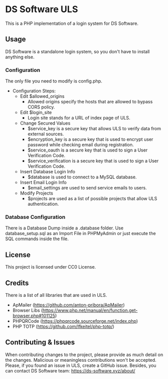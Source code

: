 # DS Software ULS

This is a PHP implementation of a login system for DS Software.

## Usage

DS Software is a standalone login system, so you don't have to install anything else.
### Configuration
The only file you need to modify is config.php.
* Configuration Steps:
  * Edit $allowed_origins
    * Allowed origins specify the hosts that are allowed to bypass CORS policy.
  * Edit $login_site
    * Login site stands for a URL of index page of ULS.
  * Change Secured Values
    * $service_key is a secure key that allows ULS to verify data from external sources.
    * $encryption_key is a secure key that is used to encrypt user password while checking email during registration.
    * $service_oauth is a secure key that is used to sign a User Verification Code.
    * $service_verification is a secure key that is used to sign a User Verification Code.
  * Insert Database Login Info
    * $database is used to connect to a MySQL database.
  * Insert Email Login Info
    * $email_settings are used to send service emails to users.
  * Modify Projects
    * $projects are used as a list of possible projects that allow ULS authentication.
    
### Database Configuration
There is a Database Dump inside a .database folder. Use database_setup.sql as an Import File in PHPMyAdmin or just execute the SQL commands inside the file.

## License
This project is licensed under CC0 License.

## Credits
There is a list of all libraries that are used in ULS.
* ApMailer (https://github.com/anton-pribora/ApMailer)
* Browser Libs (https://www.php.net/manual/en/function.get-browser.php#101125)
* PHPQRCode (https://phpqrcode.sourceforge.net/index.php)
* PHP TOTP (https://github.com/lfkeitel/php-totp/)

## Contributing & Issues
When contributing changes to the project, please provide as much detail on the changes. Malicious or meaningless contributions won't be accepted.
Please, if you found an issue in ULS, create a GitHub issue.
Besides, you can contact DS Software team: https://ds-software.xyz/about/
